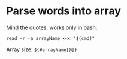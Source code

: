 # Parse words into array
Mind the quotes, works only in bash:
```
read -r -a arrayName <<< "$(cmd)"
```

Array size: `${#arrayName[@]}`
